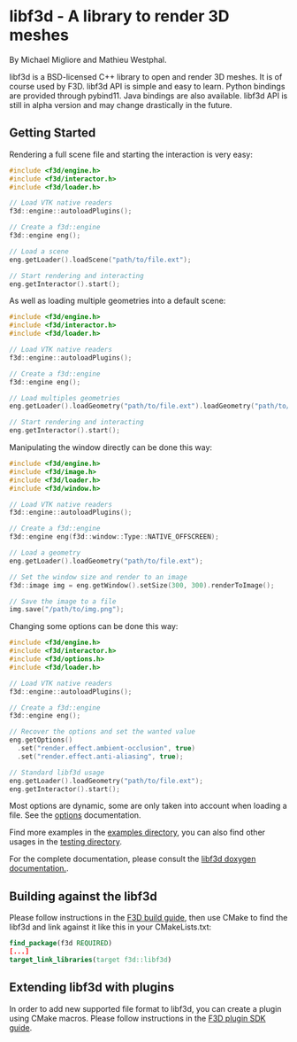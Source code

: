 # libf3d - A library to render 3D meshes

By Michael Migliore and Mathieu Westphal.

libf3d is a BSD-licensed C++ library to open and render 3D meshes. It is of course used by F3D.
libf3d API is simple and easy to learn. Python bindings are provided through pybind11. Java bindings are also available.
libf3d API is still in alpha version and may change drastically in the future.

## Getting Started

Rendering a full scene file and starting the interaction is very easy:

```cpp
#include <f3d/engine.h>
#include <f3d/interactor.h>
#include <f3d/loader.h>

// Load VTK native readers
f3d::engine::autoloadPlugins();

// Create a f3d::engine
f3d::engine eng();

// Load a scene
eng.getLoader().loadScene("path/to/file.ext");

// Start rendering and interacting
eng.getInteractor().start();
```

As well as loading multiple geometries into a default scene:

```cpp
#include <f3d/engine.h>
#include <f3d/interactor.h>
#include <f3d/loader.h>

// Load VTK native readers
f3d::engine::autoloadPlugins();

// Create a f3d::engine
f3d::engine eng();

// Load multiples geometries
eng.getLoader().loadGeometry("path/to/file.ext").loadGeometry("path/to/file2.ext");

// Start rendering and interacting
eng.getInteractor().start();
```

Manipulating the window directly can be done this way:

```cpp
#include <f3d/engine.h>
#include <f3d/image.h>
#include <f3d/loader.h>
#include <f3d/window.h>

// Load VTK native readers
f3d::engine::autoloadPlugins();

// Create a f3d::engine
f3d::engine eng(f3d::window::Type::NATIVE_OFFSCREEN);

// Load a geometry
eng.getLoader().loadGeometry("path/to/file.ext");

// Set the window size and render to an image
f3d::image img = eng.getWindow().setSize(300, 300).renderToImage();

// Save the image to a file
img.save("/path/to/img.png");
```

Changing some options can be done this way:

```cpp
#include <f3d/engine.h>
#include <f3d/interactor.h>
#include <f3d/options.h>
#include <f3d/loader.h>

// Load VTK native readers
f3d::engine::autoloadPlugins();

// Create a f3d::engine
f3d::engine eng();

// Recover the options and set the wanted value
eng.getOptions()
  .set("render.effect.ambient-occlusion", true)
  .set("render.effect.anti-aliasing", true);

// Standard libf3d usage
eng.getLoader().loadGeometry("path/to/file.ext");
eng.getInteractor().start();
```
Most options are dynamic, some are only taken into account when loading a file. See the [options](OPTIONS.md) documentation.

Find more examples in the [examples directory](https://github.com/f3d-app/f3d/tree/master/examples),
you can also find other usages in the [testing directory](https://github.com/f3d-app/f3d/tree/master/library/testing).

For the complete documentation, please consult the [libf3d doxygen documentation.](https://f3d.app/doc/libf3d/doxygen/).

## Building against the libf3d

Please follow instructions in the [F3D build guide](../dev/BUILD.md), then use CMake to find the libf3d
and link against it like this in your CMakeLists.txt:

```cmake
find_package(f3d REQUIRED)
[...]
target_link_libraries(target f3d::libf3d)
```

## Extending libf3d with plugins

In order to add new supported file format to libf3d, you can create a plugin using CMake macros. Please follow instructions in the [F3D plugin SDK guide](PLUGINS.md).
